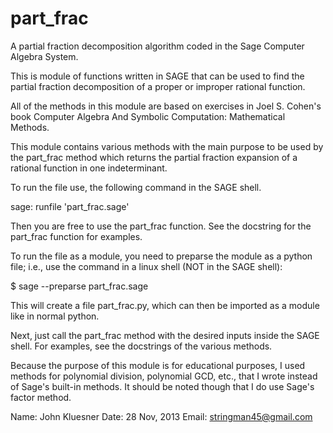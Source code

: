 part_frac
=========

A partial fraction decomposition algorithm coded in the Sage Computer Algebra System.

This is module of functions written in SAGE that can be used to find the
partial fraction decomposition of a proper or improper rational function.

All of the methods in this module are based on exercises in Joel S. Cohen's
book Computer Algebra And Symbolic Computation: Mathematical Methods.

This module contains various methods with the main purpose to be used by the
part_frac method which returns the partial fraction expansion of a rational
function in one indeterminant.

To run the file use, the following command in the SAGE shell.

sage: runfile 'part_frac.sage'

Then you are free to use the part_frac function. See the docstring for the
part_frac function for examples.

To run the file as a module, you need to preparse the module as a python file;
i.e., use the command in a linux shell (NOT in the SAGE shell):

$ sage --preparse part_frac.sage

This will create a file part_frac.py, which can then be imported as a module
like in normal python.

Next, just call the part_frac method with the desired inputs inside the SAGE
shell. For examples, see the docstrings of the various methods.

Because the purpose of this module is for educational purposes, I used methods
for polynomial division, polynomial GCD, etc., that I wrote instead of Sage's
built-in methods. It should be noted though that I do use Sage's factor
method.

Name:       John Kluesner
Date:       28 Nov, 2013
Email:      stringman45@gmail.com
